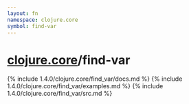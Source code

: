 ```yaml
---
layout: fn
namespace: clojure.core
symbol: find-var
---
```


# [clojure.core](../)/find-var

{% include 1.4.0/clojure.core/find_var/docs.md %}
{% include 1.4.0/clojure.core/find_var/examples.md %}
{% include 1.4.0/clojure.core/find_var/src.md %}

